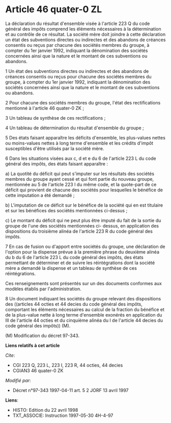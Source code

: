 # Article 46 quater-0 ZL

La déclaration du résultat d'ensemble visée à l'article 223 Q du code général des impôts comprend les éléments nécessaires à
la détermination et au contrôle de ce résultat. La société mère doit joindre à cette déclaration un état des subventions
directes ou indirectes et des abandons de créances consentis ou reçus par chacune des sociétés membres du groupe, à compter
du 1er janvier 1992, indiquant la dénomination des sociétés concernées ainsi que la nature et le montant de ces subventions
ou abandons.

1 Un état des subventions directes ou indirectes et des abandons de créances consentis ou reçus pour chacune des sociétés
membres du groupe, à compter du 1er janvier 1992, indiquant la dénomination des sociétés concernées ainsi que la nature et le
montant de ces subventions ou abandons.

2 Pour chacune des sociétés membres du groupe, l'état des rectifications mentionné à l'article 46 quater-0 ZK ;

3 Un tableau de synthèse de ces rectifications ;

4 Un tableau de détermination du résultat d'ensemble du groupe ;

5 Des états faisant apparaître les déficits d'ensemble, les plus-values nettes ou moins-values nettes à long terme d'ensemble
et les crédits d'impôt susceptibles d'être utilisés par la société mère.

6 Dans les situations visées aux c, d et e du 6 de l'article 223 L du code général des impôts, des états faisant apparaître :

a) La quotité du déficit qui peut s'imputer sur les résultats des sociétés membres du groupe ayant cessé et qui font partie
du nouveau groupe, mentionnée au 5 de l'article 223 I du même code, et la quote-part de ce déficit qui provient de chacune
des sociétés pour lesquelles le bénéfice de cette imputation a été demandé ;

b) L'imputation de ce déficit sur le bénéfice de la société qui en est titulaire et sur les bénéfices des sociétés
mentionnées ci-dessus ;

c) Le montant du déficit qui ne peut plus être imputé du fait de la sortie du groupe de l'une des sociétés mentionnées ci-
dessus, en application des dispositions du troisième alinéa de l'article 223 R du code général des impôts.

7 En cas de fusion ou d'apport entre sociétés du groupe, une déclaration de l'option pour la dispense prévue à la première
phrase du deuxième alinéa du b du 6 de l'article 223 L du code général des impôts, des états permettant de déterminer et de
suivre les réintégrations dont la société mère a demandé la dispense et un tableau de synthèse de ces réintégrations.

Ces renseignements sont présentés sur un des documents conformes aux modèles établis par l'administration.

8 Un document indiquant les sociétés du groupe relevant des dispositions des ((articles 44 octies et 44 decies du code
général des impôts, comportant les éléments nécessaires au calcul de la fraction du bénéfice et de la plus-value nette à long
terme d'ensemble exonérés en application du III de l'article 44 octies et du cinquième alinéa du I de l'article 44 decies du
code général des impôts)) (M).

(M) Modification du décret 97-343.

**Liens relatifs à cet article**

_Cite_:

  - CGI 223 Q, 223 L, 223 I, 223 R, 44 octies, 44 decies
  - CGIAN3 46 quater-0 ZK

_Modifié par_:

  - Décret n°97-343 1997-04-11 art. 5 2 JORF 13 avril 1997

**Liens**:

  - HISTO: Edition du 22 avril 1998
  - TXT_ASSOCIE: Instruction 1997-05-30 4H-4-97
